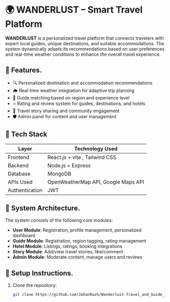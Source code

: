 # 🌍 WANDERLUST – Smart Travel Platform

**WANDERLUST** is a personalized travel platform that connects travelers with expert local guides, unique destinations, and suitable accommodations. The system dynamically adapts its recommendations based on user preferences and real-time weather conditions to enhance the overall travel experience.

## 📌 Features.

- 🔍 Personalized destination and accommodation recommendations
- 🌦️ Real-time weather integration for adaptive trip planning
- 🧭 Guide matching based on region and experience level
- ⭐ Rating and review system for guides, destinations, and hotels
- 📖 Travel story sharing and community engagement
- 🛡️ Admin panel for content and user management

## 🚀 Tech Stack

| Layer         | Technology Used                         |
|---------------|------------------------------------------|
| Frontend      | React.js + vite , Tailwind CSS                              |
| Backend       | Node.js + Express                        |
| Database      | MongoDB                                  |
| APIs Used     | OpenWeatherMap API, Google Maps API      |
| Authentication| JWT                                      |

## 📐 System Architecture.

The system consists of the following core modules:

- **User Module**: Registration, profile management, personalized dashboard
- **Guide Module**: Registration, region tagging, rating management
- **Hotel Module**: Listings, ratings, booking integrations
- **Story Module**: Add/view travel stories, like/comment
- **Admin Module**: Moderate content, manage users and reviews

## 🔧 Setup Instructions.

1. Clone the repository:
   ```bash
   git clone https://github.com/JahanRazh/Wanderlust-Travel_and_Guide_Booking-System
